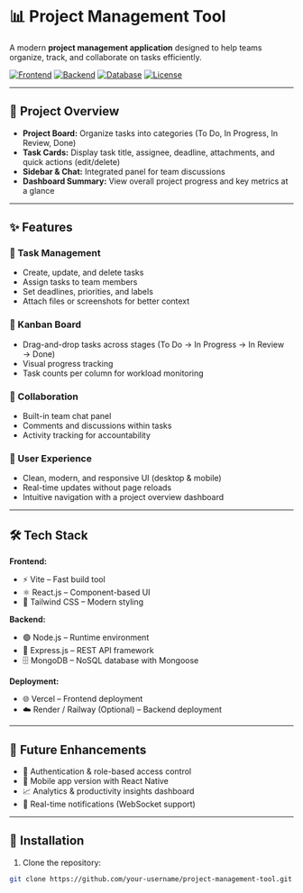 # 📊 Project Management Tool

A modern **project management application** designed to help teams organize, track, and collaborate on tasks efficiently.

[![Frontend](https://img.shields.io/badge/Frontend-React.js-blue)](https://reactjs.org/)
[![Backend](https://img.shields.io/badge/Backend-Node.js-green)](https://nodejs.org/)
[![Database](https://img.shields.io/badge/Database-MongoDB-brightgreen)](https://www.mongodb.com/)
[![License](https://img.shields.io/badge/License-MIT-yellow)](LICENSE)

---

## 📌 Project Overview

- **Project Board:** Organize tasks into categories (To Do, In Progress, In Review, Done)  
- **Task Cards:** Display task title, assignee, deadline, attachments, and quick actions (edit/delete)  
- **Sidebar & Chat:** Integrated panel for team discussions  
- **Dashboard Summary:** View overall project progress and key metrics at a glance  

---

## ✨ Features

### 🔹 Task Management
- Create, update, and delete tasks  
- Assign tasks to team members  
- Set deadlines, priorities, and labels  
- Attach files or screenshots for better context  

### 🔹 Kanban Board
- Drag-and-drop tasks across stages (To Do → In Progress → In Review → Done)  
- Visual progress tracking  
- Task counts per column for workload monitoring  

### 🔹 Collaboration
- Built-in team chat panel  
- Comments and discussions within tasks  
- Activity tracking for accountability  

### 🔹 User Experience
- Clean, modern, and responsive UI (desktop & mobile)  
- Real-time updates without page reloads  
- Intuitive navigation with a project overview dashboard  

---

## 🛠️ Tech Stack

**Frontend:**  
- ⚡ Vite – Fast build tool  
- ⚛️ React.js – Component-based UI  
- 🎨 Tailwind CSS – Modern styling  

**Backend:**  
- 🟢 Node.js – Runtime environment  
- 🚏 Express.js – REST API framework  
- 🗄️ MongoDB – NoSQL database with Mongoose  

**Deployment:**  
- 🌐 Vercel – Frontend deployment  
- ☁️ Render / Railway (Optional) – Backend deployment  

---

## 🚀 Future Enhancements
- 🔐 Authentication & role-based access control  
- 📱 Mobile app version with React Native  
- 📈 Analytics & productivity insights dashboard  
- 🔔 Real-time notifications (WebSocket support)  

---

## 📂 Installation

1. Clone the repository:
```bash
git clone https://github.com/your-username/project-management-tool.git
